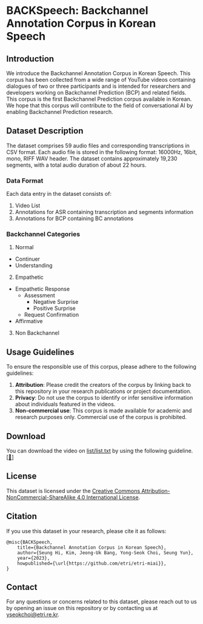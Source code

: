 
# BACKSpeech: Backchannel Annotation Corpus in Korean Speech

## Introduction

We introduce the Backchannel Annotation Corpus in Korean Speech. This corpus has been collected from a wide range of YouTube videos containing dialogues of two or three participants and is intended for researchers and developers working on Backchannel Prediction (BCP) and related fields. 
This corpus is the first Backchannel Prediction corpus available in Korean. We hope that this corpus will contribute to the field of conversational AI by enabling Backchannel Prediction research.


## Dataset Description

The dataset comprises 59 audio files and corresponding transcriptions in CSV format.
Each audio file is stored in the following format: 16000Hz, 16bit, mono, RIFF WAV header.
The dataset contains approximately 19,230 segments, with a total audio duration of about 22 hours.


### Data Format

Each data entry in the dataset consists of:
1. Video List
2. Annotations for ASR containing transcription and segments information
3. Annotations for BCP containing BC annotations 


### Backchannel Categories

1. Normal
- Continuer
- Understanding
2. Empathetic
- Empathetic Response
  - Assessment
    - Negative Surprise
    - Positive Surprise
  - Request Confirmation
- Affirmative
3. Non Backchannel


## Usage Guidelines

To ensure the responsible use of this corpus, please adhere to the following guidelines:
1. **Attribution**: Please credit the creators of the corpus by linking back to this repository in your research publications or project documentation.
2. **Privacy**: Do not use the corpus to identify or infer sensitive information about individuals featured in the videos.
3. **Non-commercial use**: This corpus is made available for academic and research purposes only. Commercial use of the corpus is prohibited.


## Download

You can download the video on [list/list.txt](https://github.com/etri/etri-miai/blob/main/databases/BACKSpeech/list/list.txt) by using the following guideline.
[[:link:]](https://github.com/etri/kmsav/blob/main/HOWTO.md#data-prepare)


## License

This dataset is licensed under the [Creative Commons Attribution-NonCommercial-ShareAlike 4.0 International License](https://creativecommons.org/licenses/by-nc-sa/4.0/).

## Citation

If you use this dataset in your research, please cite it as follows:

```less
@misc{BACKSpeech,
    title={Backchannel Annotation Corpus in Korean Speech},
    author={Seung Hi, Kim, Jeong-Uk Bang, Yong-Seok Choi, Seung Yun},
    year={2023},
    howpublished={\url{https://github.com/etri/etri-miai}},
}
```

## Contact

For any questions or concerns related to this dataset, please reach out to us by opening an issue on this repository or by contacting us at [yseokchoi@etri.re.kr](mailto:yseokchoi@etri.re.kr).

